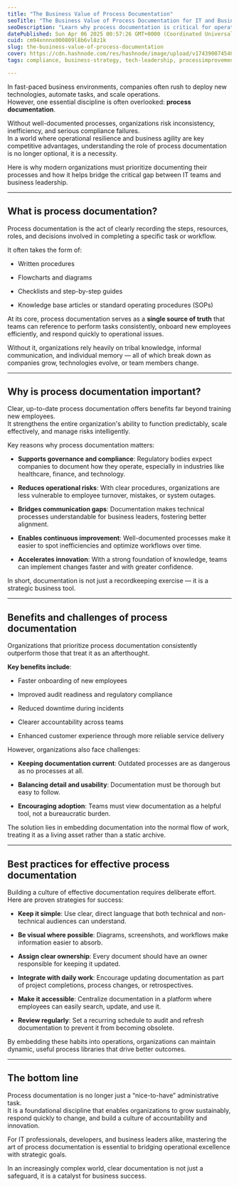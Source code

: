 ```yaml
---
title: "The Business Value of Process Documentation"
seoTitle: "The Business Value of Process Documentation for IT and Business Growth"
seoDescription: "Learn why process documentation is critical for operational resilience, IT governance, compliance, and business growth. Improve efficiency, reduce risk, and"
datePublished: Sun Apr 06 2025 00:57:26 GMT+0000 (Coordinated Universal Time)
cuid: cm94xnnnx000809l8b6vl8z1k
slug: the-business-value-of-process-documentation
cover: https://cdn.hashnode.com/res/hashnode/image/upload/v1743900745405/eb71e740-7522-4377-99f1-ceed9dc637e3.png
tags: compliance, business-strategy, tech-leadership, processimprovement, it-governance

---
```


In fast-paced business environments, companies often rush to deploy new technologies, automate tasks, and scale operations.  
However, one essential discipline is often overlooked: **process documentation**.

Without well-documented processes, organizations risk inconsistency, inefficiency, and serious compliance failures.  
In a world where operational resilience and business agility are key competitive advantages, understanding the role of process documentation is no longer optional, it is a necessity.

Here is why modern organizations must prioritize documenting their processes and how it helps bridge the critical gap between IT teams and business leadership.

---

## What is process documentation?

Process documentation is the act of clearly recording the steps, resources, roles, and decisions involved in completing a specific task or workflow.

It often takes the form of:

* Written procedures
    
* Flowcharts and diagrams
    
* Checklists and step-by-step guides
    
* Knowledge base articles or standard operating procedures (SOPs)
    

At its core, process documentation serves as a **single source of truth** that teams can reference to perform tasks consistently, onboard new employees efficiently, and respond quickly to operational issues.

Without it, organizations rely heavily on tribal knowledge, informal communication, and individual memory — all of which break down as companies grow, technologies evolve, or team members change.

---

## Why is process documentation important?

Clear, up-to-date process documentation offers benefits far beyond training new employees.  
It strengthens the entire organization's ability to function predictably, scale effectively, and manage risks intelligently.

Key reasons why process documentation matters:

* **Supports governance and compliance**: Regulatory bodies expect companies to document how they operate, especially in industries like healthcare, finance, and technology.
    
* **Reduces operational risks**: With clear procedures, organizations are less vulnerable to employee turnover, mistakes, or system outages.
    
* **Bridges communication gaps**: Documentation makes technical processes understandable for business leaders, fostering better alignment.
    
* **Enables continuous improvement**: Well-documented processes make it easier to spot inefficiencies and optimize workflows over time.
    
* **Accelerates innovation**: With a strong foundation of knowledge, teams can implement changes faster and with greater confidence.
    

In short, documentation is not just a recordkeeping exercise — it is a strategic business tool.

---

## Benefits and challenges of process documentation

Organizations that prioritize process documentation consistently outperform those that treat it as an afterthought.

**Key benefits include**:

* Faster onboarding of new employees
    
* Improved audit readiness and regulatory compliance
    
* Reduced downtime during incidents
    
* Clearer accountability across teams
    
* Enhanced customer experience through more reliable service delivery
    

However, organizations also face challenges:

* **Keeping documentation current**: Outdated processes are as dangerous as no processes at all.
    
* **Balancing detail and usability**: Documentation must be thorough but easy to follow.
    
* **Encouraging adoption**: Teams must view documentation as a helpful tool, not a bureaucratic burden.
    

The solution lies in embedding documentation into the normal flow of work, treating it as a living asset rather than a static archive.

---

## Best practices for effective process documentation

Building a culture of effective documentation requires deliberate effort.  
Here are proven strategies for success:

* **Keep it simple**: Use clear, direct language that both technical and non-technical audiences can understand.
    
* **Be visual where possible**: Diagrams, screenshots, and workflows make information easier to absorb.
    
* **Assign clear ownership**: Every document should have an owner responsible for keeping it updated.
    
* **Integrate with daily work**: Encourage updating documentation as part of project completions, process changes, or retrospectives.
    
* **Make it accessible**: Centralize documentation in a platform where employees can easily search, update, and use it.
    
* **Review regularly**: Set a recurring schedule to audit and refresh documentation to prevent it from becoming obsolete.
    

By embedding these habits into operations, organizations can maintain dynamic, useful process libraries that drive better outcomes.

---

## The bottom line

Process documentation is no longer just a “nice-to-have” administrative task.  
It is a foundational discipline that enables organizations to grow sustainably, respond quickly to change, and build a culture of accountability and innovation.

For IT professionals, developers, and business leaders alike, mastering the art of process documentation is essential to bridging operational excellence with strategic goals.

In an increasingly complex world, clear documentation is not just a safeguard, it is a catalyst for business success.